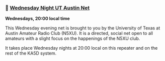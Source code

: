 ### 👀 [Wednesday Night UT Austin Net](https://n5xu.ece.utexas.edu/nets/)

**Wednesdays, 20:00 local time**

This Wednesday evening net is brought to you by the University of Texas at
Austin Amateur Radio Club (N5XU). It is a directed, social net open to all
amateurs with a slight focus on the happenings of the N5XU club.

It takes place Wednesday nights at 20:00 local on this repeater and on the rest
of the KA5D system.
